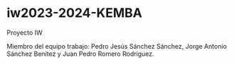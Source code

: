# iw2023-2024-KEMBA
Proyecto IW

Miembro del equipo trabajo: Pedro Jesús Sánchez Sánchez, Jorge Antonio Sánchez Benítez y Juan Pedro Romero Rodríguez.
